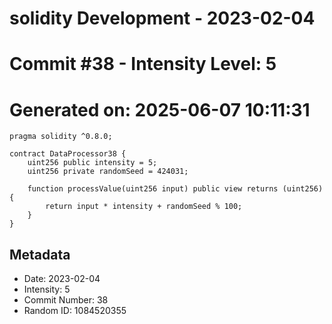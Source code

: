 ﻿# solidity Development - 2023-02-04
# Commit #38 - Intensity Level: 5
# Generated on: 2025-06-07 10:11:31
```solidity
pragma solidity ^0.8.0;

contract DataProcessor38 {
    uint256 public intensity = 5;
    uint256 private randomSeed = 424031;

    function processValue(uint256 input) public view returns (uint256) {
        return input * intensity + randomSeed % 100;
    }
}
```
## Metadata
- Date: 2023-02-04
- Intensity: 5
- Commit Number: 38
- Random ID: 1084520355
